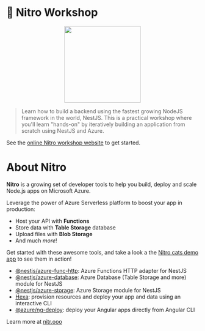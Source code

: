 # 🚀 Nitro Workshop

<p align="center">
  <img width="auto" height="200" src="https://github.com/nitro-stack/nitro-workshop/blob/master/docs/.vuepress/public/nitro.png?raw=true">
</p>

> Learn how to build a backend using the fastest growing NodeJS framework in the world, NestJS.
> This is a practical workshop where you'll learn "hands-on" by iteratively building an application from scratch using NestJS and Azure. 

See the [online Nitro workshop website](https://nitro-stack.github.io/nitro-workshop/) to get started.

# About Nitro

**Nitro** is a growing set of developer tools to help you build, deploy and scale Node.js apps on Microsoft Azure.

Leverage the power of Azure Serverless platform to boost your app in production:
- Host your API with **Functions**
- Store data with **Table Storage** database
- Upload files with **Blob Storage**
- And much *more*!

Get started with these awesome tools, and take a look a the [Nitro cats demo app](https://github.com/nitro-stack/nitro-cats) to see them in action!
- [@nestjs/azure-func-http](https://github.com/nestjs/azure-func-http): Azure Functions HTTP adapter for NestJS
- [@nestjs/azure-database](https://github.com/nestjs/azure-database): Azure Database (Table Storage and more) module for NestJS
- [@nestjs/azure-storage](https://github.com/nestjs/azure-storage): Azure Storage module for NestJS
- [Hexa](https://hexa.run): provision resources and deploy your app and data using an interactive CLI
- [@azure/ng-deploy](https://github.com/Azure/ng-deploy-azure): deploy your Angular apps directly from Angular CLI

Learn more at [nitr.ooo](https://nitr.ooo)
